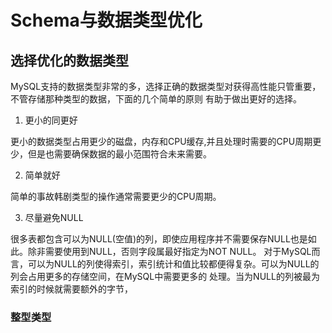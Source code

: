 # Schema与数据类型优化



## 选择优化的数据类型

MySQL支持的数据类型非常的多，选择正确的数据类型对获得高性能只管重要，不管存储那种类型的数据，下面的几个简单的原则
有助于做出更好的选择。



1. 更小的同更好

更小的数据类型占用更少的磁盘，内存和CPU缓存,并且处理时需要的CPU周期更少，但是也需要确保数据的最小范围符合未来需要。

2. 简单就好

简单的事故韩剧类型的操作通常需要更少的CPU周期。

3. 尽量避免NULL


很多表都包含可以为NULL(空值)的列，即使应用程序并不需要保存NULL也是如此。除非需要使用到NULL，否则字段属最好指定为NOT NULL。
对于MySQL而言，可以为NULL的列使得索引，索引统计和值比较都便得复杂。可以为NULL的列会占用更多的存储空间，在MySQL中需要更多的
处理。当为NULL的列被最为索引的时候就需要额外的字节，


### 整型类型




